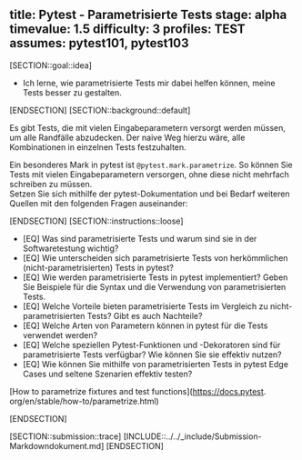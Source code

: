 title: Pytest - Parametrisierte Tests
stage: alpha
timevalue: 1.5
difficulty: 3
profiles: TEST
assumes: pytest101, pytest103
---
[SECTION::goal::idea]

- Ich lerne, wie parametrisierte Tests mir dabei helfen können, meine Tests besser zu gestalten.

[ENDSECTION]
[SECTION::background::default]

Es gibt Tests, die mit vielen Eingabeparametern versorgt werden müssen, um alle Randfälle
abzudecken.
Der naive Weg hierzu wäre, alle Kombinationen in einzelnen Tests festzuhalten.

Ein besonderes Mark in pytest ist `@pytest.mark.parametrize`.
So können Sie Tests mit vielen Eingabeparametern versorgen, ohne diese nicht mehrfach schreiben zu
müssen.  
Setzen Sie sich mithilfe der pytest-Dokumentation und bei Bedarf weiteren Quellen mit den
folgenden Fragen auseinander:

[ENDSECTION]
[SECTION::instructions::loose]

- [EQ] Was sind parametrisierte Tests und warum sind sie in der Softwaretestung wichtig?
- [EQ] Wie unterscheiden sich parametrisierte Tests von herkömmlichen (nicht-parametrisierten) Tests
   in pytest?
- [EQ] Wie werden parametrisierte Tests in pytest implementiert? Geben Sie Beispiele für die Syntax
   und die Verwendung von parametrisierten Tests.
- [EQ] Welche Vorteile bieten parametrisierte Tests im Vergleich zu nicht-parametrisierten Tests?
   Gibt es auch Nachteile?
- [EQ] Welche Arten von Parametern können in pytest für die Tests verwendet werden?
- [EQ] Welche speziellen Pytest-Funktionen und -Dekoratoren sind für parametrisierte Tests verfügbar?
   Wie können Sie sie effektiv nutzen?
- [EQ] Wie können Sie mithilfe von parametrisierten Tests in pytest Edge Cases und seltene Szenarien
   effektiv testen?  

[How to parametrize fixtures and test functions](https://docs.pytest.
org/en/stable/how-to/parametrize.html)

[ENDSECTION]

[SECTION::submission::trace]
[INCLUDE::../../_include/Submission-Markdowndokument.md]
[ENDSECTION]
